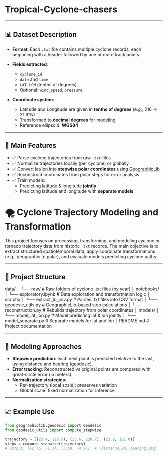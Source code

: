 # Tropical-Cyclone-chasers

---

## 📊 Dataset Description

- **Format**: Each `.txt` file contains multiple cyclone records, each beginning with a header followed by one or more track points.
- **Fields extracted**:
  - `cyclone_id`
  - `date` and `time`
  - `LAT`, `LON` (tenths of degrees)
  - Optional: `wind_speed`, `pressure`

- **Coordinate system**:
  - Latitude and Longitude are given in **tenths of degrees** (e.g., 216 → 21.6°N)
  - Transformed to **decimal degrees** for modeling
  - Reference ellipsoid: **WGS84**

---

## 🔧 Main Features

- ✅ Parse cyclone trajectories from raw `.txt` files
- ✅ Normalize trajectories locally (per cyclone) or globally
- ✅ Convert lat/lon into **stepwise polar coordinates** using [GeographicLib](https://geographiclib.sourceforge.io/)
- ✅ Reconstruct coordinates from polar steps for error analysis
- ✅ Train models:
  - Predicting latitude & longitude **jointly**
  - Predicting latitude and longitude with **separate models**

# 🌪️ Cyclone Trajectory Modeling and Transformation

This project focuses on processing, transforming, and modeling cyclone or tornado trajectory data from historic `.txt` records. The main objective is to extract structured spatiotemporal data, apply coordinate transformations (e.g., geographic to polar), and evaluate models predicting cyclone paths.

---

## 📁 Project Structure

data/
│ └── raw/ # Raw folders of cyclone .txt files (by year)
│
notebooks/
│ └── exploratory.ipynb # Data exploration and transformation logic
│
scripts/
│ └── extract_to_csv.py # Parses .txt files into CSV format
│ └── geodesic_utils.py # GeographicLib-based step calculations
│ └── reconstruction.py # Rebuilds trajectory from polar coordinates
│
models/
│ └── model_lat_lon.py # Model predicting lat & lon jointly
│ └── model_separate.py # Separate models for lat and lon
│
README.md # Project documentation

---

## 🧪 Modeling Approaches

- **Stepwise prediction**: each next point is predicted relative to the last, using distance and bearing (geodesic).
- **Error tracking**: Reconstructed vs original points are compared with great-circle error (in meters).
- **Normalization strategies**:
  - Per-trajectory (local scale): preserves variation
  - Global scale: fixed normalization for inference

---

## 📈 Example Use

```python
from geographiclib.geodesic import Geodesic
from geodesic_utils import compute_stepwise

trajectory = [(23.4, 120.5), (23.6, 120.7), (23.9, 121.0)]
steps = compute_stepwise(trajectory)
# Output: [(2.76, 71.3), (3.58, 74.9)]  # (distance_km, bearing_deg)
